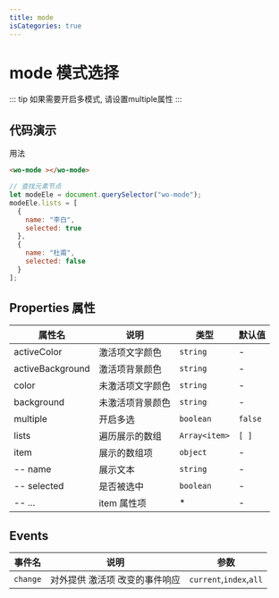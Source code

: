 ```yaml
---
title: mode
isCategories: true
---
```


# mode 模式选择

::: tip
如果需要开启多模式, 请设置multiple属性
:::

## 代码演示

用法

```html
<wo-mode ></wo-mode>
```

```js
// 查找元素节点
let modeEle = document.querySelector("wo-mode");
modeEle.lists = [
  {
    name: "李白",
    selected: true
  },
  {
    name: "杜甫",
    selected: false
  }
];
```

## Properties 属性

| 属性名           | 说明             | 类型          | 默认值  |
| ---------------- | ---------------- | ------------- | ------- |
| activeColor      | 激活项文字颜色   | `string`      | -       |
| activeBackground | 激活项背景颜色   | `string`      | -       |
| color            | 未激活项文字颜色 | `string`      | -       |
| background       | 未激活项背景颜色 | `string`      | -       |
| multiple         | 开启多选         | `boolean`     | `false` |
| lists            | 遍历展示的数组   | `Array<item>` | `[ ]`   |
| item             | 展示的数组项     | `object`      | -       |
| -- name          | 展示文本         | `string`      | -       |
| -- selected      | 是否被选中       | `boolean`     | -       |
| -- ...           | item 属性项      | \*            | -       |

## Events

| 事件名   | 说明                           | 参数                    |
| -------- | ------------------------------ | ----------------------- |
| `change` | 对外提供 激活项 改变的事件响应 | `current`,`index`,`all` |
